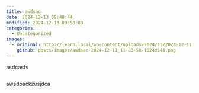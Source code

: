 ```yaml
---
title: awdsac
date: 2024-12-13 09:48:44
modified: 2024-12-13 09:50:09
categories:
  - Uncategorized
images:
  - original: http://learn.local/wp-content/uploads/2024/12/2024-12-11_11-03-58-1024x141.png
    github: posts/images/awdsac-2024-12-11_11-03-58-1024x141.png
---
```



<!-- wp:paragraph -->
<p>asdcasfv</p>
<!-- /wp:paragraph -->

<!-- wp:image {"id":17,"sizeSlug":"large","linkDestination":"none"} -->
<figure class="wp-block-image size-large"><img src="http://learn.local/wp-content/uploads/2024/12/2024-12-11_11-03-58-1024x141.png" alt="" class="wp-image-17"/></figure>
<!-- /wp:image -->

<!-- wp:paragraph -->
<p>awsdbackzusjdca</p>
<!-- /wp:paragraph -->